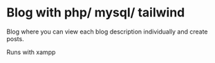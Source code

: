 # Blog with php/ mysql/ tailwind

Blog where you can view each blog description individually and create posts.

Runs with xampp
